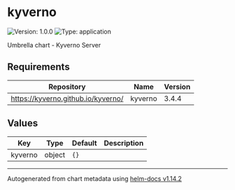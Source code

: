 # kyverno

![Version: 1.0.0](https://img.shields.io/badge/Version-1.0.0-informational?style=flat-square) ![Type: application](https://img.shields.io/badge/Type-application-informational?style=flat-square)

Umbrella chart - Kyverno Server

## Requirements

| Repository | Name | Version |
|------------|------|---------|
| https://kyverno.github.io/kyverno/ | kyverno | 3.4.4 |

## Values

| Key | Type | Default | Description |
|-----|------|---------|-------------|
| kyverno | object | `{}` |  |

----------------------------------------------
Autogenerated from chart metadata using [helm-docs v1.14.2](https://github.com/norwoodj/helm-docs/releases/v1.14.2)
